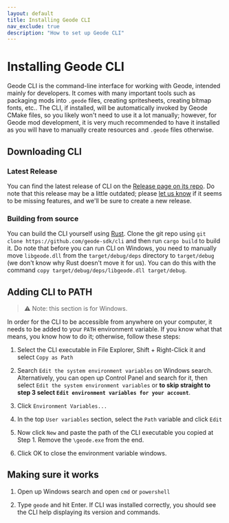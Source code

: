 ```yaml
---
layout: default
title: Installing Geode CLI
nav_exclude: true
description: "How to set up Geode CLI"
---
```


# Installing Geode CLI

Geode CLI is the command-line interface for working with Geode, intended mainly for developers. It comes with many important tools such as packaging mods into `.geode` files, creating spritesheets, creating bitmap fonts, etc.. The CLI, if installed, will be automatically invoked by Geode CMake files, so you likely won't need to use it a lot manually; however, for Geode mod development, it is very much recommended to have it installed as you will have to manually create resources and `.geode` files otherwise.

## Downloading CLI

### Latest Release

You can find the latest release of CLI on the [Release page on its repo](https://github.com/geode-sdk/cli). Do note that this release may be a little outdated; please [let us know](/docs/contributing) if it seems to be missing features, and we'll be sure to create a new release.

### Building from source

You can build the CLI yourself using [Rust](https://doc.rust-lang.org/cargo/getting-started/installation.html). Clone the git repo using `git clone https://github.com/geode-sdk/cli` and then run `cargo build` to build it. Do note that before you can run CLI on Windows, you need to manually move `libgeode.dll` from the `target/debug/deps` directory to `target/debug` (we don't know why Rust doesn't move it for us). You can do this with the command `copy target/debug/deps/libgeode.dll target/debug`.

## Adding CLI to PATH

> :warning: Note: this section is for Windows.

In order for the CLI to be accessible from anywhere on your computer, it needs to be added to your `PATH` environment variable. If you know what that means, you know how to do it; otherwise, follow these steps:

1. Select the CLI executable in File Explorer, Shift + Right-Click it and select `Copy as Path`

2. Search `Edit the system environment variables` on Windows search. Alternatively, you can open up Control Panel and search for it, then select `Edit the system environment variables` or **to skip straight to step 3 select `Edit environment variables for your account`**.

3. Click `Environment Variables...`

4. In the top `User variables` section, select the `Path` variable and click `Edit`

5. Now click `New` and paste the path of the CLI executable you copied at Step 1. Remove the `\geode.exe` from the end.

6. Click OK to close the environment variable windows.

## Making sure it works

1. Open up Windows search and open `cmd` or `powershell`

2. Type `geode` and hit Enter. If CLI was installed correctly, you should see the CLI help displaying its version and commands.

